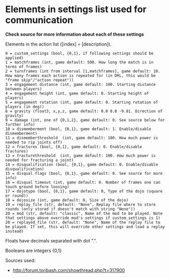 Elements in settings list used for communication
==============================================

**Check source for more information about each of these settings**

Elements in the action list ([index] = [description]).
```
0 = custom_settings (bool, {0,1}, if following settings should be applied)
1 = matchframes (int, game default: 500. How long the match is in terms of frames)
2 = turnframes (int from interval [1,matchframes], game default: 10. How many frames each action is repeated for (in DRL, this would be "frame skip"/"action repeat"))
3 = engagement distance (int, game default: 100. Starting distance between players)
4 = engagement height (int, game default: 0. Starting height of players)
5 = engagement rotation (int, game default: 0. Starting rotation of players (in deg))
6 = gravity (float3, x,y,z, game default: 0.0 0.0 -9.81. Direction of gravity)
9 = damage (int, one of {0,1,2}, game default: 0. See source below for further info)
10 = dismemberment (bool, {0,1}, game default: 1. Enable/disable dismemberment)
11 = dismemberthreshold  (int, game default: 100. How much power is needed to rip joints off)
12 = fractures (bool, {0,1}, game default: 0. Enable/disable fractures)
13 = fracturethreshold  (int, game default: 100. How much power is needed for fracturing a joint)
14 = disqualification (bool, {0,1}, game default: 0. Enable/disable disqualification)
15 = disqual flags (bool, {0,1}, game default: 0. See source for more info)
16 = disqual timeout (int, game default: 0. Number of frames one can touch ground before loosing)
17 = dojotype (bool, {0,1}, game default: 0, Type of the dojo (square or round))
18 = dojosize (int, game default: 0, Size of the dojo)
19 = replay_file (str, default: "None", Replay file where to store rounds (only stored if doesn't match with string "None"))
20 = mod (str, default: "classic", Name of the mod to be played. Note that settings above override mod's settings if custom_settings is 1)
20 = replayed_file (str, default: "None", Name of the replay file to be played. If set, this will override other settings and load a replay instead)
```

Floats have decimals separated with dot ".".

Booleans are integers {0,1}

Sources used:

* http://forum.toribash.com/showthread.php?t=317900
